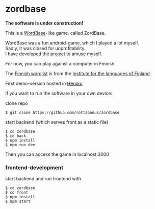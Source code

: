 # zordbase

**The software is under construction!**

This is a [WordBase](https://apkpure.com/wordbase-%E2%80%93-fun-word-search-battles-with-friends/com.wordbaseapp)-like game, called ZordBase.

WordBase was a fun android-game, which I played a lot myself.<br>
Sadly, it was closed for unprofitability.<br>
I have developed the project to amuse myself.

For now, you can play against a computer in Finnish.

The [Finnish wordlist](http://kaino.kotus.fi/sanat/nykysuomi/) is from the [Institute for the languages of Finland](https://www.kotus.fi/en)

First demo-version hosted in [Heroku](http://ancient-sierra-67919.herokuapp.com/)

If you want to run the software in your own device:

clone repo
```
$ git clone https://github.com/rottabonus/zordbase
```

start backend (which serves front as a static file) 
```
$ cd zordbase
$ cd back
$ npm install
$ npm run dev
```

Then you can access the game in localhost:3000

### frontend-development
start backend and run frontend with
```
$ cd zordbase
$ cd front
$ npm install
$ npm start
```

